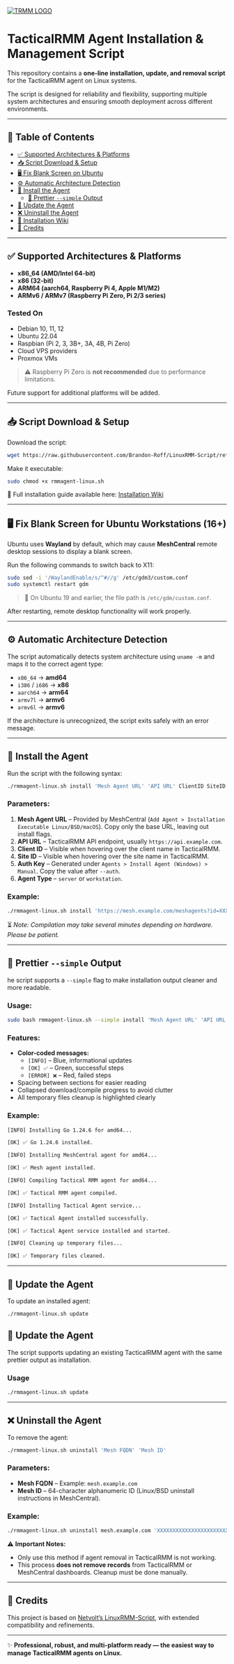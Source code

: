 [![TRMM LOGO](https://docs.tacticalrmm.com/images/onit.ico)](https://docs.tacticalrmm.com/)

# TacticalRMM Agent Installation & Management Script

This repository contains a **one-line installation, update, and removal script** for the TacticalRMM agent on Linux systems.

The script is designed for reliability and flexibility, supporting multiple system architectures and ensuring smooth deployment across different environments.

---

## 📌 Table of Contents

* [✅ Supported Architectures & Platforms](#supported-architectures-platforms)
* [📥 Script Download & Setup](#script-download-setup)
* [🖥️ Fix Blank Screen on Ubuntu](#fix-blank-screen-ubuntu)
* [⚙️ Automatic Architecture Detection](#automatic-architecture-detection)
* [🚀 Install the Agent](#install-the-agent)
  * [🎨 Prettier `--simple` Output](#prettier-simple-output)
* [🔄 Update the Agent](#update-the-agent)
* [❌ Uninstall the Agent](#uninstall-the-agent)
* [📖 Installation Wiki](https://github.com/Brandon-Roff/LinuxRMM-Script/wiki)
* [📌 Credits](#credits)


---

<a id="supported-architectures-platforms"></a>

## ✅ Supported Architectures & Platforms

* **x86\_64 (AMD/Intel 64-bit)**
* **x86 (32-bit)**
* **ARM64 (aarch64, Raspberry Pi 4, Apple M1/M2)**
* **ARMv6 / ARMv7 (Raspberry Pi Zero, Pi 2/3 series)**

### Tested On

* Debian 10, 11, 12
* Ubuntu 22.04
* Raspbian (Pi 2, 3, 3B+, 3A, 4B, Pi Zero)
* Cloud VPS providers
* Proxmox VMs

> ⚠️ Raspberry Pi Zero is **not recommended** due to performance limitations.

Future support for additional platforms will be added.

---

<a id="script-download-setup"></a>

## 📥 Script Download & Setup

Download the script:

```bash
wget https://raw.githubusercontent.com/Brandon-Roff/LinuxRMM-Script/refs/heads/main/rmmagent-linux.sh
```

Make it executable:

```bash
sudo chmod +x rmmagent-linux.sh
```

📖 Full installation guide available here: [Installation Wiki](https://github.com/Brandon-Roff/LinuxRMM-Script/wiki)

---

<a id="fix-blank-screen-ubuntu"></a>

## 🖥️ Fix Blank Screen for Ubuntu Workstations (16+)

Ubuntu uses **Wayland** by default, which may cause **MeshCentral** remote desktop sessions to display a blank screen.

Run the following commands to switch back to X11:

```bash
sudo sed -i '/WaylandEnable/s/^#//g' /etc/gdm3/custom.conf
sudo systemctl restart gdm
```

> 🔹 On Ubuntu 19 and earlier, the file path is `/etc/gdm/custom.conf`.

After restarting, remote desktop functionality will work properly.

---

<a id="automatic-architecture-detection"></a>

## ⚙️ Automatic Architecture Detection

The script automatically detects system architecture using `uname -m` and maps it to the correct agent type:

* `x86_64` → **amd64**
* `i386` / `i686` → **x86**
* `aarch64` → **arm64**
* `armv7l` → **armv6**
* `armv6l` → **armv6**

If the architecture is unrecognized, the script exits safely with an error message.

---

<a id="install-the-agent"></a>

## 🚀 Install the Agent

Run the script with the following syntax:

```bash
./rmmagent-linux.sh install 'Mesh Agent URL' 'API URL' ClientID SiteID 'Auth Key' 'Agent Type'
```

### Parameters:

1. **Mesh Agent URL** – Provided by MeshCentral (`Add Agent > Installation Executable Linux/BSD/macOS`). Copy only the base URL, leaving out install flags.
2. **API URL** – TacticalRMM API endpoint, usually `https://api.example.com`.
3. **Client ID** – Visible when hovering over the client name in TacticalRMM.
4. **Site ID** – Visible when hovering over the site name in TacticalRMM.
5. **Auth Key** – Generated under `Agents > Install Agent (Windows) > Manual`. Copy the value after `--auth`.
6. **Agent Type** – `server` or `workstation`.

### Example:

```bash
./rmmagent-linux.sh install 'https://mesh.example.com/meshagents?id=XXXXX' 'https://api.example.com' 3 1 'XXXXX' server
```

⏳ *Note: Compilation may take several minutes depending on hardware. Please be patient.*

---
<a id="prettier-simple-output"></a>

## 🎨 Prettier `--simple` Output

he script supports a `--simple` flag to make installation output cleaner and more readable.  

### Usage:

```bash
sudo bash rmmagent-linux.sh --simple install 'Mesh Agent URL' 'API URL' ClientID SiteID 'Auth Key' 'Agent Type'
```

### Features:

* **Color-coded messages:**
  * `[INFO]` – Blue, informational updates
  * `[OK] ✅` – Green, successful steps
  * `[ERROR] ❌` – Red, failed steps
* Spacing between sections for easier reading
* Collapsed download/compile progress to avoid clutter
* All temporary files cleanup is highlighted clearly

### Example:

```bash
[INFO] Installing Go 1.24.6 for amd64...

[OK] ✅ Go 1.24.6 installed.

[INFO] Installing MeshCentral agent for amd64...

[OK] ✅ Mesh agent installed.

[INFO] Compiling Tactical RMM agent for amd64...

[OK] ✅ Tactical RMM agent compiled.

[INFO] Installing Tactical Agent service...

[OK] ✅ Tactical Agent installed successfully.

[OK] ✅ Tactical Agent service installed and started.

[INFO] Cleaning up temporary files...

[OK] ✅ Temporary files cleaned.
```
---

<a id="update-the-agent"></a>

## 🔄 Update the Agent

To update an installed agent:

```bash
./rmmagent-linux.sh update
```
<a id="update-the-agent"></a>

## 🔄 Update the Agent

The script supports updating an existing TacticalRMM agent with the same prettier output as installation.

### Usage

```bash
./rmmagent-linux.sh update
```
---

<a id="uninstall-the-agent"></a>

## ❌ Uninstall the Agent

To remove the agent:

```bash
./rmmagent-linux.sh uninstall 'Mesh FQDN' 'Mesh ID'
```

### Parameters:

* **Mesh FQDN** – Example: `mesh.example.com`
* **Mesh ID** – 64-character alphanumeric ID (Linux/BSD uninstall instructions in MeshCentral).

### Example:

```bash
./rmmagent-linux.sh uninstall mesh.example.com 'XXXXXXXXXXXXXXXXXXXXXXXXXXXXXXXXXXXXXXXXXXXXXXXXXXXXXXXXXXXXXXXX'
```

⚠️ **Important Notes:**

* Only use this method if agent removal in TacticalRMM is not working.
* This process **does not remove records** from TacticalRMM or MeshCentral dashboards. Cleanup must be done manually.

---

<a id="credits"></a>

## 📌 Credits

This project is based on [Netvolt’s LinuxRMM-Script](https://github.com/netvolt/LinuxRMM-Script), with extended compatibility and refinements.

---

✨ **Professional, robust, and multi-platform ready — the easiest way to manage TacticalRMM agents on Linux.**
